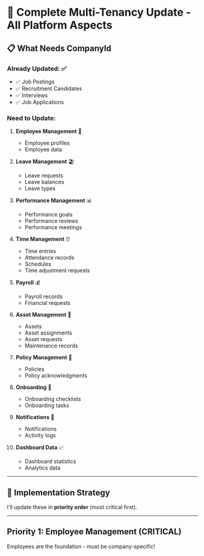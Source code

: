 # 🏢 Complete Multi-Tenancy Update - All Platform Aspects

## 📋 What Needs CompanyId

### **Already Updated:** ✅
- ✅ Job Postings
- ✅ Recruitment Candidates
- ✅ Interviews
- ✅ Job Applications

### **Need to Update:**

1. **Employee Management** 👥
   - Employee profiles
   - Employee data

2. **Leave Management** 🏖️
   - Leave requests
   - Leave balances
   - Leave types

3. **Performance Management** 📊
   - Performance goals
   - Performance reviews
   - Performance meetings

4. **Time Management** ⏰
   - Time entries
   - Attendance records
   - Schedules
   - Time adjustment requests

5. **Payroll** 💰
   - Payroll records
   - Financial requests

6. **Asset Management** 💼
   - Assets
   - Asset assignments
   - Asset requests
   - Maintenance records

7. **Policy Management** 📄
   - Policies
   - Policy acknowledgments

8. **Onboarding** 🎯
   - Onboarding checklists
   - Onboarding tasks

9. **Notifications** 🔔
   - Notifications
   - Activity logs

10. **Dashboard Data** 📈
    - Dashboard statistics
    - Analytics data

---

## 🚀 Implementation Strategy

I'll update these in **priority order** (most critical first).

---

## Priority 1: Employee Management (CRITICAL)

Employees are the foundation - must be company-specific!





